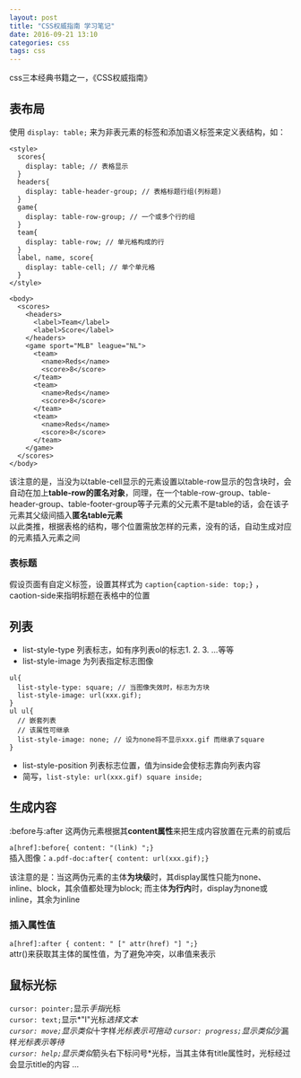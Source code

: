 ```yaml
---
layout: post
title: "CSS权威指南 学习笔记"
date: 2016-09-21 13:10
categories: css
tags: css
---
```




css三本经典书籍之一，《CSS权威指南》




## 表布局
使用 `display: table;` 来为非表元素的标签和添加语义标签来定义表结构，如：  

```
<style>
  scores{
    display: table; // 表格显示
  }
  headers{
    display: table-header-group; // 表格标题行组(列标题)
  }
  game{
    display: table-row-group; // 一个或多个行的组
  }
  team{
    display: table-row; // 单元格构成的行
  }
  label, name, score{
    display: table-cell; // 单个单元格
  }
</style>

<body>
  <scores>
    <headers>
      <label>Team</label>
      <label>Score</label>
    </headers>
    <game sport="MLB" league="NL">
      <team>
        <name>Reds</name>
        <score>8</score>
      </team>
      <team>
        <name>Reds</name>
        <score>8</score>
      </team>
      <team>
        <name>Reds</name>
        <score>8</score>
      </team>
    </game>
  </scores>
</body>
```

该注意的是，当没为以table-cell显示的元素设置以table-row显示的包含块时，会自动在加上**table-row的匿名对象**，同理，在一个table-row-group、table-header-group、table-footer-group等子元素的父元素不是table的话，会在该子元素其父级间插入**匿名table元素**  
以此类推，根据表格的结构，哪个位置需放怎样的元素，没有的话，自动生成对应的元素插入元素之间

### 表标题
假设页面有自定义标签<caption>，设置其样式为 `caption{caption-side: top;}` ，caotion-side来指明标题在表格中的位置  

## 列表
- list-style-type  列表标志，如有序列表ol的标志1. 2. 3. ...等等
- list-style-image  为列表指定标志图像  

```
ul{
  list-style-type: square; // 当图像失效时，标志为方块
  list-style-image: url(xxx.gif);
}
ul ul{
  // 嵌套列表
  // 该属性可继承
  list-style-image: none; // 设为none将不显示xxx.gif 而继承了square
}
```

- list-style-position  列表标志位置，值为inside会使标志靠向列表内容
- 简写，`list-style: url(xxx.gif) square inside;`

## 生成内容
:before与:after 这两伪元素根据其**content属性**来把生成内容放置在元素的前或后  

`a[href]:before{ content: "(link) ";}`  
插入图像：`a.pdf-doc:after{ content: url(xxx.gif);}`  

该注意的是：当这两伪元素的主体**为块级**时，其display属性只能为none、inline、block，其余值都处理为block; 而主体**为行内**时，display为none或inline，其余为inline  

### 插入属性值
`a[href]:after { content: " [" attr(href) "] ";}`  
attr()来获取其主体的属性值，为了避免冲突，以串值来表示  

## 鼠标光标
`cursor: pointer;`显示*手指*光标  
`cursor: text;`显示*"I"光标*选择文本  
`cursor: move;`显示类似*十字样*光标表示可拖动 
`cursor: progress;`显示类似*沙漏样*光标表示等待  
`cursor: help;`显示类似*箭头右下标问号*光标，当其主体有title属性时，光标经过会显示title的内容 ...
